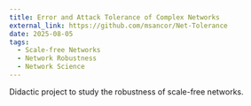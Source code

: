 ```yaml
---
title: Error and Attack Tolerance of Complex Networks
external_link: https://github.com/msancor/Net-Tolerance
date: 2025-08-05
tags:
  - Scale-free Networks
  - Network Robustness
  - Network Science
---
```


Didactic project to study the robustness of scale-free networks.

<!--more-->
